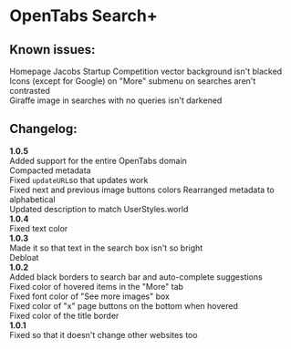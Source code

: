 # OpenTabs Search+
## Known issues:
Homepage Jacobs Startup Competition vector background isn't blacked<br>
Icons (except for Google) on "More" submenu on searches aren't contrasted<br>
Giraffe image in searches with no queries isn't darkened<br>
## Changelog:
**1.0.5**<br>
Added support for the entire OpenTabs domain<br>
Compacted metadata<br>
Fixed `updateURL`so that updates work<br>
Fixed next and previous image buttons colors
Rearranged metadata to alphabetical<br>
Updated description to match UserStyles.world<br>
**1.0.4**<br>
Fixed text color<br>
**1.0.3**<br>
Made it so that text in the search box isn't so bright<br>
Debloat<br>
**1.0.2**<br>
Added black borders to search bar and auto-complete suggestions<br>
Fixed color of hovered items in the "More" tab<br>
Fixed font color of "See more images" box<br>
Fixed color of "x" page buttons on the bottom when hovered<br>
Fixed color of the title border<br>
**1.0.1**<br>
Fixed so that it doesn't change other websites too